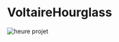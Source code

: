 # VoltaireHourglass
![heure projet](https://user-images.githubusercontent.com/102300908/225643292-03d460c5-8b3e-4ab8-b7ee-74c859483176.png)
